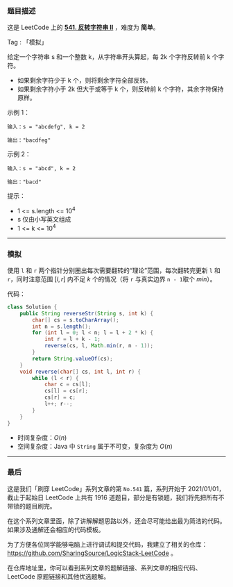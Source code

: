 ### 题目描述

这是 LeetCode 上的 **[541. 反转字符串 II](https://leetcode-cn.com/problems/reverse-string-ii/solution/gong-shui-san-xie-jian-dan-zi-fu-chuan-m-p88f/)** ，难度为 **简单**。

Tag : 「模拟」



给定一个字符串 s 和一个整数 k，从字符串开头算起，每 2k 个字符反转前 k 个字符。

* 如果剩余字符少于 k 个，则将剩余字符全部反转。
* 如果剩余字符小于 2k 但大于或等于 k 个，则反转前 k 个字符，其余字符保持原样。

示例 1：
```
输入：s = "abcdefg", k = 2

输出："bacdfeg"
```
示例 2：
```
输入：s = "abcd", k = 2

输出："bacd"
```

提示：
* 1 <= s.length <= $10^4$
* s 仅由小写英文组成
* 1 <= k <= $10^4$

---

### 模拟

使用 `l` 和 `r` 两个指针分别圈出每次需要翻转的“理论”范围，每次翻转完更新 `l` 和 `r`，同时注意范围 $[l, r]$ 内不足 $k$ 个的情况（将 `r` 与真实边界 `n - 1`取个 $min$）。

代码：
```Java
class Solution {
    public String reverseStr(String s, int k) {
        char[] cs = s.toCharArray();
        int n = s.length();
        for (int l = 0; l < n; l = l + 2 * k) {
            int r = l + k - 1;
            reverse(cs, l, Math.min(r, n - 1));
        }
        return String.valueOf(cs);
    }
    void reverse(char[] cs, int l, int r) {
        while (l < r) {
            char c = cs[l];
            cs[l] = cs[r];
            cs[r] = c;
            l++; r--;
        }
    }
}
```
* 时间复杂度：$O(n)$
* 空间复杂度：Java 中 `String` 属于不可变，复杂度为 $O(n)$

---

### 最后

这是我们「刷穿 LeetCode」系列文章的第 `No.541` 篇，系列开始于 2021/01/01，截止于起始日 LeetCode 上共有 1916 道题目，部分是有锁题，我们将先把所有不带锁的题目刷完。

在这个系列文章里面，除了讲解解题思路以外，还会尽可能给出最为简洁的代码。如果涉及通解还会相应的代码模板。

为了方便各位同学能够电脑上进行调试和提交代码，我建立了相关的仓库：https://github.com/SharingSource/LogicStack-LeetCode 。

在仓库地址里，你可以看到系列文章的题解链接、系列文章的相应代码、LeetCode 原题链接和其他优选题解。

